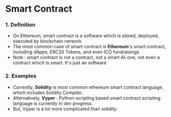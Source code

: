 # Smart Contract

### 1. Definition
  - On Ethereum, smart contract is a software which is stored, deployed, executed by blockchain network
  - The most common case of smart contract is **Ethereum**'s smart contract, including dApps, ERC20 Tokens, and even ICO fundraisings
  - Note : smart contract is not a contract, not a smart AI-one, not even a contract which is smart. It's just an software

### 2. Examples
  - Currently, **Solidity** is most common ethereum smart contract language, which includes Solidity Compiler.
  - Alternatively, **Vyper** : Python-scripting based smart contract scripting language is currently in dev progress.
  - But, Vyper is a lot more complicated than solidity.